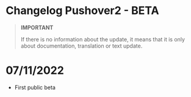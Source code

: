 # Changelog Pushover2  - BETA

>**IMPORTANT**
>
>If there is no information about the update, it means that it is only about documentation, translation or text update.

# 07/11/2022

- First public beta
